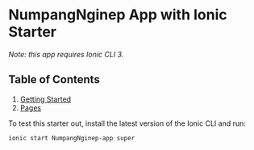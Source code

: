 # NumpangNginep App with Ionic Starter

_Note: this app requires Ionic CLI 3._

## Table of Contents

1. [Getting Started](#getting-started)
2. [Pages](#pages)

To test this starter out, install the latest version of the Ionic CLI and run:

```bash
ionic start NumpangNginep-app super
```
